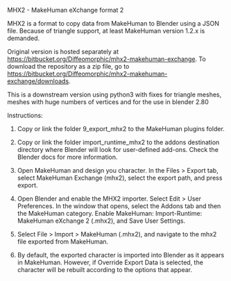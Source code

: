 MHX2 - MakeHuman eXchange format 2

MHX2 is a format to copy data from MakeHuman to Blender using a JSON file. Because of triangle support, at least MakeHuman version 1.2.x is demanded.

Original version is hosted separately at https://bitbucket.org/Diffeomorphic/mhx2-makehuman-exchange. To download the repository as a zip file, go to https://bitbucket.org/Diffeomorphic/mhx2-makehuman-exchange/downloads.

This is a downstream version using python3 with fixes for triangle meshes, meshes with huge numbers of vertices and for the use in blender 2.80

Instructions:

1. Copy or link the folder 9_export_mhx2 to the MakeHuman plugins folder.


2. Copy or link the folder import_runtime_mhx2 to the addons destination directory where Blender will look for user-defined add-ons. Check the Blender docs for more information.

3. Open MakeHuman and design you character. In the Files > Export tab, select MakeHuman Exchange (mhx2), select the export path, and press export.

4. Open Blender and enable the MHX2 importer. Select Edit > User Preferences. In the window that opens, select the Addons tab and then the MakeHuman category. Enable MakeHuman: Import-Runtime: MakeHuman eXchange 2 (.mhx2), and Save User Settings.

5. Select File > Import > MakeHuman (.mhx2), and navigate to the mhx2 file exported from MakeHuman.

6. By default, the exported character is imported into Blender as it appears in MakeHuman. However, if Override Export Data is selected, the character will be rebuilt according to the options that appear.
